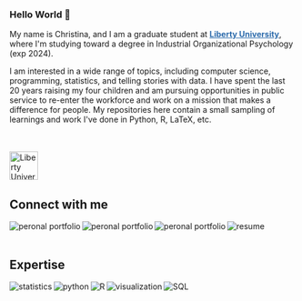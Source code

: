 
### Hello World 👋
<p>My name is Christina, and I am a graduate student at <a href="https://www.liberty.edu/" target="_blank" style="color: #2C6BAC; font-weight: bold">Liberty University</a>, where I'm studying toward a degree in Industrial Organizational Psychology (exp 2024).</p>

<p>I am interested in a wide range of topics, including computer science, programming, statistics, and telling stories with data.  I have spent the last 20 years raising my four children and am pursuing opportunities in public service to re-enter the workforce and work on a mission that makes a difference for people.  My repositories here contain a small sampling of learnings and work I've done in Python, R, LaTeX, etc.</p>

<br><br>
<img align="left" alt="Liberty University" src="https://github.com/tbenge509/tbenge509/LULogo.png" width=50 />
<br><br><br>

## Connect with me
[<img align="left" alt="peronal portfolio" src="https://img.shields.io/badge/Instagram-E4405F?style=for-the-badge&logo=instagram&logoColor=white" />](https://www.instagram.com/christinabengephotography/)
[<img align="left" alt="peronal portfolio" src="[https://img.shields.io/badge/Instagram-E4405F?style=for-the-badge&logo=instagram&logoColor=white](https://camo.githubusercontent.com/4aca2899f626c1a24b18c65671a692c99fd1f473ad9f4d9991a4e53bca027c1a/68747470733a2f2f696d672e736869656c64732e696f2f7374617469632f76313f7374796c653d666f722d7468652d6261646765266d6573736167653d466c69636b7226636f6c6f723d303036334443266c6f676f3d466c69636b72266c6f676f436f6c6f723d464646464646266c6162656c3d)" />](https://www.instagram.com/christinabengephotography/)
[<img align="left" alt="peronal portfolio" src="https://camo.githubusercontent.com/7cdb27ffd19e32fd4dbea4891f68efa09b2540930fc62a1a69995bb6a5ca31a4/68747470733a2f2f696d672e736869656c64732e696f2f7374617469632f76313f7374796c653d666f722d7468652d6261646765266d6573736167653d5a656e6e26636f6c6f723d334541384646266c6f676f3d5a656e6e266c6f676f436f6c6f723d464646464646266c6162656c3d" />](https://christinabenge.zenfolio.com/)
[<img align="left" alt="resume" src="https://img.shields.io/badge/resume-%233B2E58.svg?&style=for-the-badge&logo=resume&logoColor=white" />](update!!!)
<br>
<br>
## Expertise

<img align="left" alt="statistics" src="https://img.shields.io/badge/statistics%20-%2343853D.svg?&style=for-the-badge&logo=statistics&logoColor=white" />
<img align="left" alt="python" src="https://img.shields.io/badge/python-%23232F3E?logo=python&logoColor=white&style=for-the-badge" />
<img align="left" alt="R" src="https://img.shields.io/badge/R-%23316192.svg?&style=for-the-badge&logo=R&logoColor=white" />
<img align="left" alt="visualization" src="https://img.shields.io/badge/visualization-3DDC84?logo=visualization&logoColor=white&style=for-the-badge" />
<img align="left" alt="SQL" src="https://img.shields.io/badge/SQL%20-%238661C5.svg?&style=for-the-badge&logo=SQL&logoColor=white" />
<br>
<br>

<!--
**tbenge509/tbenge509** is a ✨ _special_ ✨ repository because its `README.md` (this file) appears on your GitHub profile.

Here are some ideas to get you started:

- 🔭 I’m currently working on ...
- 🌱 I’m currently learning ...
- 👯 I’m looking to collaborate on ...
- 🤔 I’m looking for help with ...
- 💬 Ask me about ...
- 📫 How to reach me: ...
- 😄 Pronouns: ...
- ⚡ Fun fact: ...
-->
